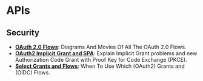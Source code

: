 # APIs
## Security
* **[OAuth 2.0 Flows](https://medium.com/@darutk/diagrams-and-movies-of-all-the-oauth-2-0-flows-194f3c3ade85)**: Diagrams And Movies Of All The OAuth 2.0 Flows.
* **[OAuth2 Implicit Grant and SPA](https://auth0.com/blog/oauth2-implicit-grant-and-spa/)**: Explain Implicit Grant problems and new Authorization Code Grant with Proof Key for Code Exchange (PKCE).
* **[Select Grants and Flows](https://medium.com/@robert.broeckelmann/when-to-use-which-oauth2-grants-and-oidc-flows-ec6a5c00d864)**: When To Use Which (OAuth2) Grants and (OIDC) Flows.
